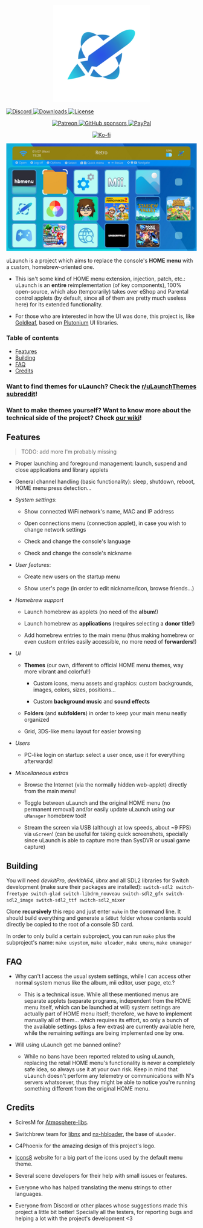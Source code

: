 <p align="center">
  <img alt="uLaunch" src="projects/uMenu/romfs/Logo.png">
</p

<p align="center">
  <a title="Discord" href="https://discord.gg/3KpFyaH">
    <img alt="Discord" src="https://img.shields.io/discord/789833418631675954?label=Discord&logo=Discord&logoColor=fff&style=for-the-badge">
  </a>
  <a title="Downloads" href="https://github.com/XorTroll/uLaunch/releases/latest">
    <img alt="Downloads" src="https://img.shields.io/github/downloads/XorTroll/uLaunch/total?longCache=true&style=for-the-badge&label=Downloads&logoColor=fff&logo=GitHub">
  </a>
  <a title="License" href="https://github.com/XorTroll/uLaunch/blob/master/LICENSE">
    <img alt="License" src="https://img.shields.io/github/license/XorTroll/uLaunch?style=for-the-badge">
  </a>
</p>

<p align="center">
  <a title="Patreon" href="https://www.patreon.com/xortroll">
    <img alt="Patreon" src="https://img.shields.io/endpoint.svg?url=https%3A%2F%2Fshieldsio-patreon.vercel.app%2Fapi%3Fusername%3DXorTroll%26type%3Dpatrons&style=for-the-badge"/>
  </a>
  <a title="GitHub sponsors" href="https://github.com/sponsors/XorTroll">
    <img alt="GitHub sponsors" src="https://img.shields.io/github/sponsors/XorTroll?label=Sponsor&logo=GitHub&style=for-the-badge"/>
  </a>
  <a title="PayPal" href="https://www.paypal.com/donate/?hosted_button_id=PHQKFTY9AHPUU">
    <img alt="PayPal" src="https://img.shields.io/badge/Donate-PayPal-green.svg?style=for-the-badge"/>
  </a>
</p>

<p align="center">
  <a title="Ko-fi" href='https://ko-fi.com/xortroll' target='_blank'>
    <img alt="Ko-fi" height='35' style='border:0px;height:46px;' src='https://az743702.vo.msecnd.net/cdn/kofi3.png?v=0' border='0'/>
  </a>
</p>

![Screenshot](screenshot.jpg)

uLaunch is a project which aims to replace the console's **HOME menu** with a custom, homebrew-oriented one.

- This isn't some kind of HOME menu extension, injection, patch, etc.: uLaunch is an **entire** reimplementation (of key components), 100% open-source, which also (temporarily) takes over eShop and Parental control applets (by default, since all of them are pretty much useless here) for its extended functionality.

- For those who are interested in how the UI was done, this project is, like [Goldleaf](https://github.com/XorTroll/Goldleaf), based on [Plutonium](https://github.com/XorTroll/Plutonium) UI libraries.

<h3>
Table of contents
</h3>

- [Features](#features)
- [Building](#building)
- [FAQ](#faq)
- [Credits](#credits)

### Want to find **themes** for uLaunch? Check the [r/uLaunchThemes subreddit](https://www.reddit.com/r/uLaunchThemes/)!

### Want to make **themes** yourself? Want to know more about the **technical** side of the project? Check [our wiki](https://github.com/XorTroll/uLaunch/wiki)!

## Features

> TODO: add more I'm probably missing

- Proper launching and foreground management: launch, suspend and close applications and library applets

- General channel handling (basic functionality): sleep, shutdown, reboot, HOME menu press detection... 

- *System settings*:

  - Show connected WiFi network's name, MAC and IP address
  
  - Open connections menu (connection applet), in case you wish to change network settings

  - Check and change the console's language

  - Check and change the console's nickname

- *User features*:

  - Create new users on the startup menu

  - Show user's page (in order to edit nickname/icon, browse friends...)

- *Homebrew support*

  - Launch homebrew as applets (no need of the **album**!)

  - Launch homebrew as **applications** (requires selecting a **donor title**!)

  - Add homebrew entries to the main menu (thus making homebrew or even custom entries easily accessible, no more need of **forwarders**!)

- *UI*

  - **Themes** (our own, different to official HOME menu themes, way more vibrant and colorful!)

    - Custom icons, menu assets and graphics: custom backgrounds, images, colors, sizes, positions...

    - Custom **background music** and **sound effects**

  - **Folders** (and **subfolders**) in order to keep your main menu neatly organized

  - Grid, 3DS-like menu layout for easier browsing

- *Users*

  - PC-like login on startup: select a user once, use it for everything afterwards!

- *Miscellaneous extras*

  - Browse the Internet (via the normally hidden web-applet) directly from the main menu!

  - Toggle between uLaunch and the original HOME menu (no permanent removal) and/or easily update uLaunch using our `uManager` homebrew tool!

  - Stream the screen via USB (although at low speeds, about ~9 FPS) via `uScreen`! (can be useful for taking quick screenshots, specially since uLaunch is able to capture more than SysDVR or usual game capture)

## Building

You will need *devkitPro*, *devkitA64*, *libnx* and all SDL2 libraries for Switch development (make sure their packages are installed): `switch-sdl2 switch-freetype switch-glad switch-libdrm_nouveau switch-sdl2_gfx switch-sdl2_image switch-sdl2_ttf switch-sdl2_mixer`

Clone **recursively** this repo and just enter `make` in the command line. It should build everything and generate a `SdOut` folder whose contents sould directly be copied to the root of a console SD card.

In order to only build a certain subproject, you can run `make` plus the subproject's name: `make usystem`, `make uloader`, `make umenu`, `make umanager`

## FAQ

- Why can't I access the usual system settings, while I can access other normal system menus like the album, mii editor, user page, etc.?

  - This is a technical issue. While all these mentioned menus are separate applets (separate programs, independent from the HOME menu itself, which can be launched at will) system settings are actually part of HOME menu itself; therefore, we have to implement manually all of them... which requires its effort, so only a bunch of the available settings (plus a few extras) are currently available here, while the remaining settings are being implemented one by one.

- Will using uLaunch get me banned online?

  - While no bans have been reported related to using uLaunch, replacing the retail HOME menu's functionality is never a completely safe idea, so always use it at your own risk. Keep in mind that uLaunch doesn't perform any telemetry or communications with N's servers whatsoever, thus they might be able to notice you're running something different from the original HOME menu.

## Credits

- SciresM for [Atmosphere-libs](https://github.com/Atmosphere-NX/Atmosphere-libs).

- Switchbrew team for [libnx](https://github.com/switchbrew/libnx) and [nx-hbloader](https://github.com/switchbrew/nx-hbloader), the base of `uLoader`.

- C4Phoenix for the amazing design of this project's logo.

- [Icons8](https://icons8.com/) website for a big part of the icons used by the default menu theme.

- Several scene developers for their help with small issues or features.

- Everyone who has halped translating the menu strings to other languages.

- Everyone from Discord or other places whose suggestions made this project a little bit better! Specially all the testers, for reporting bugs and helping a lot with the project's development <3